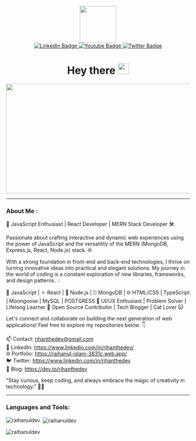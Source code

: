 <div id="header" align="center">
  <img src="https://media.giphy.com/media/M9gbBd9nbDrOTu1Mqx/giphy.gif" width="100"/>
</div>
<div id="badges" align="center">
  <a href="https://www.linkedin.com/in/rihanthedev/">
    <img src="https://img.shields.io/badge/LinkedIn-blue?style=for-the-badge&logo=linkedin&logoColor=white" alt="LinkedIn Badge"/>
  </a>
  <a href="https://www.youtube.com/channel/uniqueCoderRihan">
    <img src="https://img.shields.io/badge/YouTube-red?style=for-the-badge&logo=youtube&logoColor=white" alt="Youtube Badge"/>
  </a>
  <a href="https://www.twitter.com/uniqueCoderRihan/">
    <img src="https://img.shields.io/badge/Twitter-blue?style=for-the-badge&logo=twitter&logoColor=white" alt="Twitter Badge"/>
  </a><br>
  <img src="https://komarev.com/ghpvc/?username=uniqueCoderRihan&style=flat-square&color=blue" alt=""/>
  <h1>
  Hey there
  <img src="https://media.giphy.com/media/hvRJCLFzcasrR4ia7z/giphy.gif" width="30px"/>
</h1>
  
  <div align="center">
  <img src="https://i.ibb.co/W5DjZjr/Yellow-Motivational-Web-Developer-Facebook-Cover.png" width="600" height="300"/>
</div>
</div>


---
### About Me :
🚀 JavaScript Enthusiast | React Developer | MERN Stack Developer 🛠️

Passionate about crafting interactive and dynamic web experiences using the power of JavaScript and the versatility of the MERN (MongoDB, Express.js, React, Node.js) stack. 🌐

With a strong foundation in front-end and back-end technologies, I thrive on turning innovative ideas into practical and elegant solutions. My journey in the world of coding is a constant exploration of new libraries, frameworks, and design patterns. 💡

🔷 JavaScript | ⚛️ React | 🧰 Node.js | 🗄️ MongoDB | 🌐 HTML/CSS | TypeScript | Moongoose | MySQL | POSTGRESS
🔷 UI/UX Enthusiast | Problem Solver | Lifelong Learner
🔷 Open Source Contributor | Tech Blogger | Cat Lover 🐱

Let's connect and collaborate on building the next generation of web applications! Feel free to explore my repositories below. 👇

📫 Contact: rihanthedev@gmail.com <br/>
💼 LinkedIn: https://www.linkedin.com/in/rihanthedev/ <br/>
🌐 Portfolio: https://raihanul-islam-3831c.web.app/ <br/>
🐦 Twitter: https://www.linkedin.com/in/rihanthedev <br/>
📝 Blog: https://dev.to/rihanthedev <br/>

"Stay curious, keep coding, and always embrace the magic of creativity in technology." 🌈✨

---

<h3 align="left">Languages and Tools:</h3>
<!-- Your languages and tools section remains unchanged -->

<p><img align="left" src="https://github-readme-stats.vercel.app/api/top-langs?username=raihanuldev&show_icons=true&locale=en&layout=compact" alt="raihanuldev" /></p>

<p>&nbsp;<img align="center" src="https://github-readme-stats.vercel.app/api?username=raihanuldev&show_icons=true&locale=en" alt="raihanuldev" /></p>

<p><img align="center" src="https://github-readme-streak-stats.herokuapp.com/?user=raihanuldev&" alt="raihanuldev" /></p>
